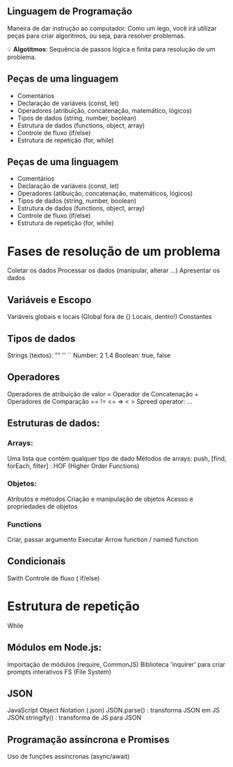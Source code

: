 ## Linguagem de Programação

Maneira de dar instrução ao computador.
Como um lego, você irá utilizar peças para criar algoritmos, ou seja, para resolver problemas.

💡 **Algotitmos**: Sequência de passos lógica e finita para resolução de um problema.

## Peças de uma linguagem

- Comentários
- Declaração de variáveis (const, let)
- Operadores (atribuição, concatenação, matemático, lógicos)
- Tipos de dados (string, number, boolean)
- Estrutura de dados (functions, object, array)
- Controle de fluxo (if/else)
- Estrutura de repetição (for, while)

## Peças de uma linguagem

- Comentários
- Declaração de variáveis (const, let)
- Operadores (atibuição, concatenação, matemáticos, lógicos)
- Tipos de dados (string, number, boolean)
- Estrutura de dados (functions, object, array)
- Controle de fluxo (if/else)
- Estrutura de repetição (for, while)

# Fases de resolução de um problema

Coletar os dados
Processar os dados (manipular, alterar ...)
Apresentar os dados

## Variáveis e Escopo

Variáveis globais e locais (Global fora de {} Locais, dentro!)
Constantes

## Tipos de dados

Strings (textos): "" '' ``
Number: 2 1.4
Boolean: true, false

## Operadores

Operadores de atribuição de valor =
Operador de Concatenação +
Operadores de Comparação == != <= => < >
Spreed operator: ...

## Estruturas de dados:

### Arrays:

Uma lista que contém qualquer tipo de dado
Métodos de arrays: push, [find, forEach, filter] : HOF (Higher Order Functions)

### Objetos:

Atributos e métodos
Criação e manipulação de objetos
Acesso e propriedades de objetos

### Functions

Criar, passar argumento
Executar
Arrow function / named function

## Condicionais

Swith
Controle de fluxo ( if/else)

# Estrutura de repetição

While

## Módulos em Node.js:

Importação de módulos (require, CommonJS)
Biblioteca 'inquirer' para criar prompts interativos
FS (File System)

## JSON

JavaScript Object Notation (.json)
JSON.parse() : transforma JSON em JS
JSON.stringify() : transforma de JS para JSON

## Programação assíncrona e Promises

Uso de funções assíncronas (async/await)
